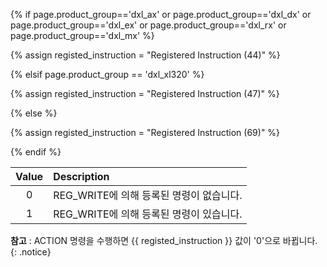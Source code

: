 {% if page.product_group=='dxl_ax' or page.product_group=='dxl_dx' or page.product_group=='dxl_ex' or page.product_group=='dxl_rx' or page.product_group=='dxl_mx' %} 

{% assign registed_instruction = "Registered Instruction (44)" %}

{% elsif page.product_group == 'dxl_xl320' %}

{% assign registed_instruction = "Registered Instruction (47)" %}

{% else %}

{% assign registed_instruction = "Registered Instruction (69)" %}

{% endif %}

| Value | Description                         |
|:-----:|:------------------------------------|
|   0   | REG_WRITE에 의해 등록된 명령이 없습니다. |
|   1   | REG_WRITE에 의해 등록된 명령이 있습니다. |


**참고** : ACTION 명령을 수행하면 {{ registed_instruction }} 값이 '0'으로 바뀝니다.
{: .notice}
